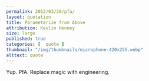 ```yaml
---
permalink: 2012/03/20/pfa/
layout: quotation
title: Parameterize from Above
attribution: Kevlin Henney
size: large
published: true 
categories: [  quote ]
thumbnail: "/img/thumbnails/microphone-420x255.webp"
alttext: quote
---
```


Yup. PfA. Replace magic with engineering.

